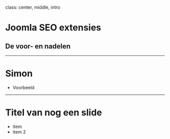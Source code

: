class: center, middle, intro
# Joomla SEO extensies
## De voor- en nadelen

---
# Simon
- Voorbeeld

---
# Titel van nog een slide
- item
- item 2
